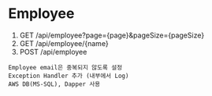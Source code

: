# Employee
1. GET /api/employee?page={page}&pageSize={pageSize}
2. GET /api/employee/{name}
3. POST /api/employee

```
Employee email은 중복되지 않도록 설정
Exception Handler 추가 (내부에서 Log)
AWS DB(MS-SQL), Dapper 사용
```
